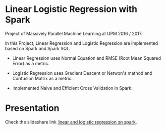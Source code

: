 # Linear Logistic Regression with Spark
Project of Massively Parallel Machine Learning at UPM 2016 / 2017.

In this Project, Linear Regression and Logistic Regression are implemented based on Spark and Spark SQL.

* Linear Regression uses Normal Equation and RMSE (Root Mean Squared Error) as a metric.

* Logistic Regression uses Gradient Descent or Netwon's method and Confusion Matrix as a metric.

* Implemented Naive and Efficient Cross Validation in Spark.

# Presentation
Check the slideshare link [linear and logistic regression on spark](https://www.slideshare.net/DaleiLEE/linear-and-logistic-regression-on-spark-71183196).
